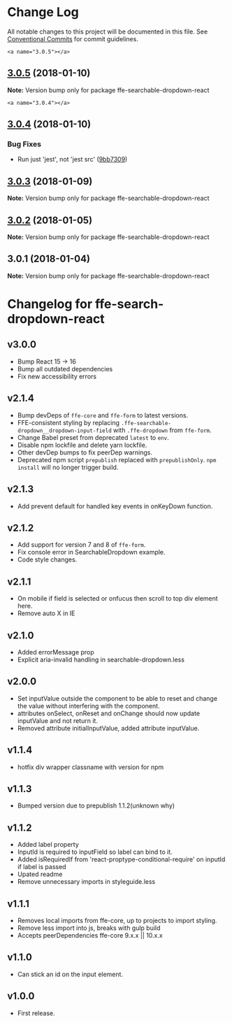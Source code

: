 # Change Log

All notable changes to this project will be documented in this file.
See [Conventional Commits](https://conventionalcommits.org) for commit guidelines.

    <a name="3.0.5"></a>

## [3.0.5](***REMOVED***) (2018-01-10)

**Note:** Version bump only for package ffe-searchable-dropdown-react

    <a name="3.0.4"></a>

## [3.0.4](***REMOVED***) (2018-01-10)

### Bug Fixes

* Run just 'jest', not 'jest src' ([9bb7309](***REMOVED***))

<a name="3.0.3"></a>

## [3.0.3](***REMOVED***) (2018-01-09)

**Note:** Version bump only for package ffe-searchable-dropdown-react

<a name="3.0.2"></a>

## [3.0.2](***REMOVED***) (2018-01-05)

**Note:** Version bump only for package ffe-searchable-dropdown-react

<a name="3.0.1"></a>

## 3.0.1 (2018-01-04)

**Note:** Version bump only for package ffe-searchable-dropdown-react

# Changelog for ffe-search-dropdown-react

## v3.0.0

* Bump React 15 -> 16
* Bump all outdated dependencies
* Fix new accessibility errors

## v2.1.4

* Bump devDeps of `ffe-core` and `ffe-form` to latest versions.
* FFE-consistent styling by replacing `.ffe-searchable-dropdown__dropdown-input-field`
  with `.ffe-dropdown` from `ffe-form`.
* Change Babel preset from deprecated `latest` to `env`.
* Disable npm lockfile and delete yarn lockfile.
* Other devDep bumps to fix peerDep warnings.
* Deprecated npm script `prepublish` replaced with `prepublishOnly`.
  `npm install` will no longer trigger build.

## v2.1.3

* Add prevent default for handled key events in onKeyDown function.

## v2.1.2

* Add support for version 7 and 8 of `ffe-form`.
* Fix console error in SearchableDropdown example.
* Code style changes.

## v2.1.1

* On mobile if field is selected or onfucus then scroll to top div element here.
* Remove auto X in IE

## v2.1.0

* Added errorMessage prop
* Explicit aria-invalid handling in searchable-dropdown.less

## v2.0.0

* Set inputValue outside the component to be able to reset and
  change the value without interfering with the component.
* attributes onSelect, onReset and onChange should now update inputValue and not return it.
* Removed attribute initialInputValue, added attribute inputValue.

## v1.1.4

* hotfix div wrapper classname with version for npm

## v1.1.3

* Bumped version due to prepublish 1.1.2(unknown why)

## v1.1.2

* Added label property
* InputId is required to inputField so label can bind to it.
* Added isRequiredIf from 'react-proptype-conditional-require' on inputId if label is passed
* Upated readme
* Remove unnecessary imports in styleguide.less

## v1.1.1

* Removes local imports from ffe-core, up to projects to import styling.
* Remove less import into js, breaks with gulp build
* Accepts peerDependencies ffe-core 9.x.x || 10.x.x

## v1.1.0

* Can stick an id on the input element.

## v1.0.0

* First release.
